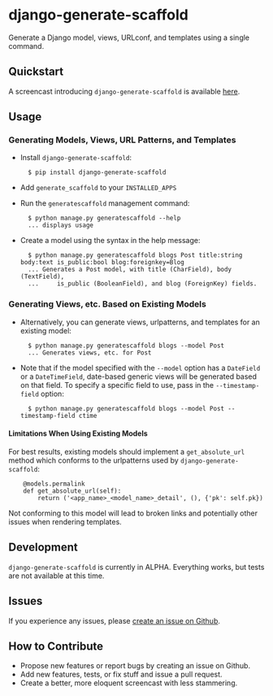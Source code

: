 # django-generate-scaffold

Generate a Django model, views, URLconf, and templates using a single command.

## Quickstart

A screencast introducing `django-generate-scaffold` is
available [here](http://vimeo.com/42399125).

## Usage

### Generating Models, Views, URL Patterns, and Templates

- Install `django-generate-scaffold`:

        $ pip install django-generate-scaffold

- Add `generate_scaffold` to your `INSTALLED_APPS`
- Run the `generatescaffold` management command:


        $ python manage.py generatescaffold --help
        ... displays usage

- Create a model using the syntax in the help message:

        $ python manage.py generatescaffold blogs Post title:string body:text is_public:bool blog:foreignkey=Blog
        ... Generates a Post model, with title (CharField), body (TextField),
        ...     is_public (BooleanField), and blog (ForeignKey) fields.

### Generating Views, etc. Based on Existing Models

- Alternatively, you can generate views, urlpatterns, and templates for an existing model:

        $ python manage.py generatescaffold blogs --model Post
        ... Generates views, etc. for Post


- Note that if the model specified with the `--model` option has a `DateField` or a `DateTimeField`,
  date-based generic views will be generated based on that field. To specify a specific field to use,
  pass in the `--timestamp-field` option:

        $ python manage.py generatescaffold blogs --model Post --timestamp-field ctime

#### Limitations When Using Existing Models

For best results, existing models should implement a `get_absolute_url` method
which conforms to the urlpatterns used by `django-generate-scaffold`:

        @models.permalink
        def get_absolute_url(self):
            return ('<app_name>_<model_name>_detail', (), {'pk': self.pk})

Not conforming to this model will lead to broken links and potentially other
issues when rendering templates.


## Development

`django-generate-scaffold` is currently in ALPHA.
Everything works, but tests are not available at this time.

## Issues

If you experience any issues, please
[create an issue on Github](https://github.com/modocache/django-generate-scaffold/issues).

## How to Contribute

- Propose new features or report bugs by creating an issue on Github.
- Add new features, tests, or fix stuff and issue a pull request.
- Create a better, more eloquent screencast with less stammering.
